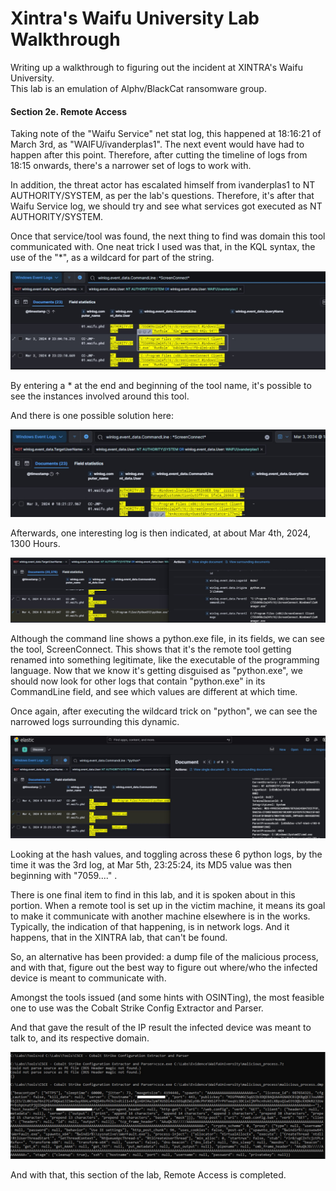 # Xintra's Waifu University Lab Walkthrough

Writing up a walkthrough to figuring out the incident at XINTRA's Waifu University. </br> This lab is an emulation of Alphv/BlackCat ransomware group.


#### Section 2e. Remote Access

Taking note of the "Waifu Service" net stat log, this happened at 18:16:21 of March 3rd, as "WAIFU/ivanderplas1". The next event would have had to happen after this point. Therefore, after cutting the timeline of logs from 18:15 onwards, there's a narrower set of logs to work with. 

In addition, the threat actor has escalated himself from ivanderplas1 to NT AUTHORITY/SYSTEM, as per the lab's questions. Therefore, it's after that Waifu Service log, we should try and see what services got executed as NT AUTHORITY/SYSTEM. 

Once that service/tool was found, the next thing to find was domain this tool communicated with. One neat trick I used was that, in the KQL syntax, the use of the "*", as a wildcard for part of the string. 

![image](images/24_all_instances_of_RT.jpg)

By entering a * at the end and beginning of the tool name, it's possible to see the instances involved around this tool.

And there is one possible solution here:

![image](images/23_service_as_ntau.jpg)

Afterwards, one interesting log is then indicated, at about Mar 4th, 2024, 1300 Hours. 

![image](images/25_hiding_screenc_as_py.jpg)

Although the command line shows a python.exe file, in its fields, we can see the tool, ScreenConnect. This shows that it's the remote tool getting renamed into something legitimate, like the executable of the programming language. Now that we know it's getting disguised as "python.exe", we should now look for other logs that contain "python.exe" in its CommandLine field, and see which values are different at which time. 

Once again, after executing the wildcard trick on "python", we can see the narrowed logs surrounding this dynamic. 

![image](images/26_python_exe_value_change.jpg)

Looking at the hash values, and toggling across these 6 python logs, by the time it was the 3rd log, at Mar 5th, 23:25:24, its MD5 value was then beginning with "7059...." . 

There is one final item to find in this lab, and it is spoken about in this portion. When a remote tool is set up in the victim machine, it means its goal to make it communicate with another machine elsewhere is in the works. Typically, the indication of that happening, is in network logs. And it happens, that in the XINTRA lab, that can't be found. 

So, an alternative has been provided: a dump file of the malicious process, and with that, figure out the best way to figure out where/who the infected device is meant to communicate with. 

Amongst the tools issued (and some hints with OSINTing), the most feasible one to use was the Cobalt Strike Config Extractor and Parser. 

And that gave the result of the IP result the infected device was meant to talk to, and its respective domain. 

![image](images/27_host_to_talk_to.jpg)

And with that, this section of the lab, Remote Access is completed. 





